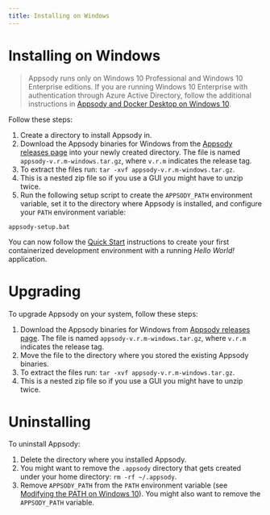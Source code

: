 ```yaml
---
title: Installing on Windows
---
```


# Installing on Windows

> Appsody runs only on Windows 10 Professional and Windows 10 Enterprise editions. If you are running Windows 10 Enterprise with authentication through Azure Active Directory, follow the additional instructions in [Appsody and Docker Desktop on Windows 10](/docs/docker-windows-aad).

Follow these steps:

1. Create a directory to install Appsody in.
2. Download the Appsody binaries for Windows from the [Appsody releases page](https://github.com/appsody/appsody/releases) into your newly created directory. The file is named `appsody-v.r.m-windows.tar.gz`, where `v.r.m` indicates the release tag.
3. To extract the files run: `tar -xvf appsody-v.r.m-windows.tar.gz`.
4. This is a nested zip file so if you use a GUI you might have to unzip twice.
5. Run the following setup script to create the `APPSODY_PATH` environment variable, set it to the directory where Appsody is installed, and configure your `PATH` environment variable:
```
appsody-setup.bat
```

You can now follow the [Quick Start](/docs/getting-started/quick-start) instructions to create your first containerized development environment with a running *Hello World!* application.

# Upgrading

To upgrade Appsody on your system, follow these steps:
1. Download the Appsody binaries for Windows from  [Appsody releases page](https://github.com/appsody/appsody/releases). The file is named `appsody-v.r.m-windows.tar.gz`, where `v.r.m` indicates the release tag.
2. Move the file to the directory where you stored the existing Appsody binaries.
3. To extract the files run: `tar -xvf appsody-v.r.m-windows.tar.gz`.
4. This is a nested zip file so if you use a GUI you might have to unzip twice.

# Uninstalling

To uninstall Appsody:
1. Delete the directory where you installed Appsody.
2. You might want to remove the `.appsody` directory that gets created under your home directory: `rm -rf ~/.appsody`.
3. Remove `APPSODY_PATH` from the `PATH` environment variable (see [Modifying the PATH on Windows 10](https://www.architectryan.com/2018/03/17/add-to-the-path-on-windows-10/)). You might also want to remove the `APPSODY_PATH` variable.
